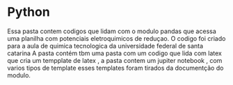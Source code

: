# Python
Essa pasta contem codigos que lidam com o modulo pandas que acessa uma planilha com potenciais eletroquimicos de reduçao. O codigo foi criado para a 
aula de quimica tecnologica da universidade federal de santa catarina
A pasta contém tbm uma pasta com um codigo que lida com latex que cria um tempplate de latex , a pasta contem um jupiter notebook , com varios tipos de template 
esses templates foram tirados da documentção do modulo.
